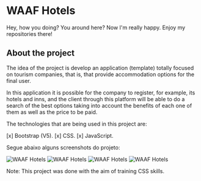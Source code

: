 # WAAF Hotels
Hey, how you doing?
You around here? Now I'm really happy. Enjoy my repositories there!

## About the project

The idea of the project is develop an application (template) totally focused on tourism companies, that is, that provide accommodation options for the final user.

In this application it is possible for the company to register, for example, its hotels and inns, and the client through this platform will be able to do a search of the best options taking into account the benefits of each one of them as well as the price to be paid.

The technologies that are being used in this project are:

[x] Bootstrap (V5).
[x] CSS.
[x] JavaScript.

Segue abaixo alguns screenshots do projeto:

![WAAF Hotels](https://i.imgur.com/AfJhfFd.png)
![WAAF Hotels](https://i.imgur.com/P1DFotJ.png)
![WAAF Hotels](https://i.imgur.com/RHsSFop.png)
![WAAF Hotels](https://i.imgur.com/pBur3AI.png)


Note: This project was done with the aim of training CSS skills.
